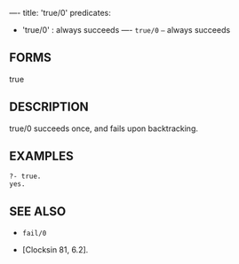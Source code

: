 —-
title: 'true/0'
predicates:
 - 'true/0' : always succeeds
—-
`true/0` `—` always succeeds


## FORMS

true


## DESCRIPTION

true/0 succeeds once, and fails upon backtracking.


## EXAMPLES

```
?- true.
yes.
```


## SEE ALSO

- `fail/0`

- [Clocksin 81, 6.2]. 
